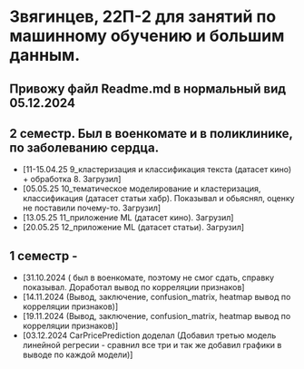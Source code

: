  # Звягинцев, 22П-2 для занятий по машинному обучению и большим данным.

## Привожу файл Readme.md в нормальный вид 05.12.2024
## 2 семестр. Был в военкомате и в поликлинике, по заболеванию сердца. 
- [11-15.04.25 9_кластеризация и классификация текста (датасет кино) + обработка 8. Загрузил]
- [05.05.25 10_тематическое моделирование и кластеризация, классификация (датасет статьи хабр). Показывал и обьяснял, оценку не поставили почему-то. Загрузил]
- [13.05.25 11_приложение ML (датасет кино). Загрузил]
- [20.05.25 12_приложение ML (датасет статьи). Загрузил]

## 1 семестр  -  
- [31.10.2024 ( был в военкомате, поэтому не смог сдать, справку показывал. Доработал вывод по корреляции признаков]
- [14.11.2024 (Вывод, заключение, confusion_matrix, heatmap вывод по корреляции признаков)]
- [19.11.2024 (Вывод, заключение, confusion_matrix, heatmap вывод по корреляции признаков)]
- [03.12.2024 CarPricePrediction доделал (Добавил третью модель линейной регресии - сравнил все три и так же добавил графики в выводе по каждой модели)]
